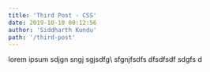 ```yaml
---
title: 'Third Post - CSS'
date: 2019-10-10 00:12:56
author: 'Siddharth Kundu'
path: '/third-post'
---
```


lorem ipsum sdjgn sngj sgjsdfg\ sfgnjfsdfs dfsdfsdf sdgfs d
